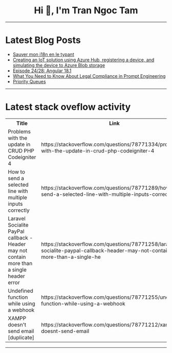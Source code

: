 <h1 align="center">Hi 👋, I'm Tran Ngoc Tam</h1>

---

# Latest Blog Posts 
<!-- BLOG-POST-LIST:START -->
- [Sauver mon i18n en le typant](https://dev.to/simonboisset/sauver-mon-i18n-en-le-typant-3d6d)
- [Creating an IoT solution using Azure Hub, registering a device, and simulating the device to Azure Blob storage](https://dev.to/abidemi/creating-an-iot-solution-using-azure-hub-registering-a-device-and-simulating-the-device-to-azure-blob-storage-3o40)
- [Episode 24/28: Angular 18.1](https://dev.to/this-is-angular/episode-2428-angular-181-ebg)
- [What You Need to Know About Legal Compliance in Prompt Engineering](https://dev.to/vectorize/what-you-need-to-know-about-legal-compliance-in-prompt-engineering-34bd)
- [Priority Queues](https://dev.to/paulike/priority-queues-ef4)
<!-- BLOG-POST-LIST:END -->

---

# Latest stack oveflow activity
<table>
  <tr><th>Title</th><th>Link</th></tr>
  <!-- STACKOVERFLOW:START --><tr><td>Problems with the update in CRUD PHP Codeigniter 4</td><td>https://stackoverflow.com/questions/78771334/problems-with-the-update-in-crud-php-codeigniter-4</td></tr><tr><td>How to send a selected line with multiple inputs correctly</td><td>https://stackoverflow.com/questions/78771289/how-to-send-a-selected-line-with-multiple-inputs-correctly</td></tr><tr><td>Laravel Socialite PayPal callback - Header may not contain more than a single header error</td><td>https://stackoverflow.com/questions/78771258/laravel-socialite-paypal-callback-header-may-not-contain-more-than-a-single-he</td></tr><tr><td>Undefined function while using a webhook</td><td>https://stackoverflow.com/questions/78771255/undefined-function-while-using-a-webhook</td></tr><tr><td>XAMPP doesn&#39;t send email [duplicate]</td><td>https://stackoverflow.com/questions/78771212/xampp-doesnt-send-email</td></tr><!-- STACKOVERFLOW:END -->
</table>

---


